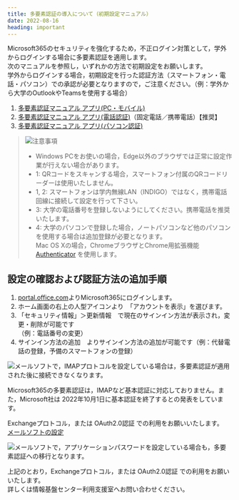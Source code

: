 ```yaml
---
title: 多要素認証の導入について（初期設定マニュアル）
date: 2022-08-16
heading: important
---
```


Microsoft365のセキュリティを強化するため，不正ログイン対策として，学外からログインする場合に多要素認証を適用します。  
次のマニュアルを参照し，いずれかの方法で初期設定をお願いします。  
学外からログインする場合，初期設定を行った認証方法（スマートフォン・電話・パソコン）での承認が必要となりますので，ご注意ください。（例：学外から大学のOutlookやTeamsを使用する場合）

1. [多要素認証マニュアル アプリ(PC・モバイル)](PCmobile.2023tmp.pdf)
2. [多要素認証マニュアル アプリ(電話認証)]()（固定電話／携帯電話）【推奨】
3. [多要素認証マニュアル アプリ(パソコン認証)]()
   

> ![](./img/icon-exclamation.png)注意事項
> * Windows PCをお使いの場合，Edge以外のブラウザでは正常に設定作業が行えない場合があります。
> * 1: QRコードをスキャンする場合，スマートフォン付属のQRコードリーダーは使用いたしません。
> * 1, 2: スマートフォンは学内無線LAN（INDIGO）ではなく，携帯電話回線に接続して設定を行って下さい。
> * 3: 大学の電話番号を登録しないようにしてください。携帯電話を推奨いたします。
> * 4: 大学のパソコンで登録した場合，ノートパソコンなど他のパソコンを使用する場合は追加登録が必要となります。  
> Mac OS Xの場合，ChromeブラウザとChrome用拡張機能  [Authenticator](https://authenticator.cc/) を使用します。

## 設定の確認および認証方法の追加手順
1. [portal.office.com](https://portal.office.com)よりMicrosoft365にログインします。  
2. ホーム画面の右上の人型アイコンより　「アカウントを表示」を選びます。  
3. 「セキュリティ情報」＞更新情報　で現在のサインイン方法が表示され，変更・削除が可能です  
    （例：電話番号の変更）  
4. サインイン方法の追加　よりサインイン方法の追加が可能です（例：代替電話の登録，予備のスマートフォンの登録）

![](./img/icon-exclamation.png)メールソフトで，IMAPプロトコルを設定している場合は，多要素認証が適用された後に接続できなくなります。  

Microsoft365の多要素認証は，IMAPなど基本認証に対応しておりません。また，Microsoft社は 2022年10月1日に基本認証を終了するとの発表をしています。  

Exchangeプロトコル，または OAuth2.0認証 での利用をお願いいたします。  
[メールソフトの設定](/services/mail)

![](./img/icon-exclamation.png)メールソフトで，アプリケーションパスワードを設定している場合も，多要素認証への移行となります。  

上記のとおり，Exchangeプロトコル，または OAuth2.0認証 での利用をお願いいたします。  
詳しくは情報基盤センター利用支援室へお問い合わせください。  
